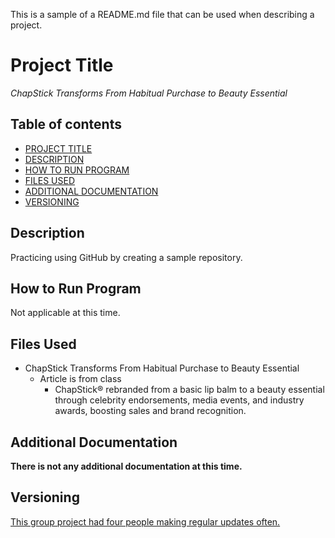 This is a sample of a README.md file that can be used when describing a project.

# Project Title

*ChapStick Transforms From Habitual Purchase to Beauty Essential*

## Table of contents

- [PROJECT TITLE](#Project-Title)
- [DESCRIPTION](#Description)
- [HOW TO RUN PROGRAM](#How-to-run-program)
- [FILES USED](#files-used)
- [ADDITIONAL DOCUMENTATION](#additional-documentation)
- [VERSIONING](#versioning)

## Description

Practicing using GitHub by creating a sample repository. 

## How to Run Program

Not applicable at this time. 

## Files Used

* ChapStick Transforms From Habitual Purchase to Beauty Essential
  * Article is from class
    * ChapStick® rebranded from a basic lip balm to a beauty essential through celebrity endorsements, media events, and industry awards, boosting sales and brand recognition.
   
## Additional Documentation

**There is not any additional documentation at this time.**

## Versioning
<ins>This group project had four people making regular updates often.</ins>
